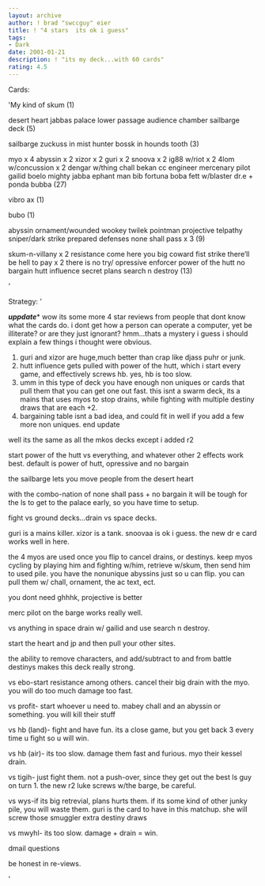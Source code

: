 ```yaml
---
layout: archive
author: ! brad "swccguy" eier
title: ! "4 stars  its ok i guess"
tags:
- Dark
date: 2001-01-21
description: ! "its my deck...with 60 cards"
rating: 4.5
---
```

Cards: 

'My kind of skum (1)

desert heart
jabbas palace
lower passage
audience chamber
sailbarge deck (5)

sailbarge
zuckuss in mist hunter
bossk in hounds tooth (3)

myo x 4
abyssin x 2
xizor x 2
guri x 2
snoova x 2
ig88 w/riot x 2
4lom w/concussion x 2
dengar w/thing
chall bekan
cc engineer
mercenary pilot
gailid
boelo
mighty jabba
ephant man
bib fortuna
boba fett w/blaster
dr.e + ponda bubba (27)

vibro ax (1)

bubo (1)

abyssin ornament/wounded wookey
twilek
pointman
projective telpathy
sniper/dark strike
prepared defenses
none shall pass x 3 (9)

skum-n-villany x 2
resistance
come here you big coward
fist strike
there’ll be hell to pay x 2
there is no try/ opressive enforcer
power of the hutt
no bargain
hutt influence
secret plans
search n destroy (13)





'

Strategy: '


***uppdate****
wow its some more 4 star reviews from people that dont know what the cards do. i dont get how a person can operate a computer, yet be illiterate? or are they just ignorant? hmm...thats a mystery
i guess i should explain a few things i thought were obvious.
1. guri and xizor are huge,much better than crap like djass puhr or junk.
2. hutt influence gets pulled with power of the hutt, which i start every game, and effectively screws hb. yes, hb is too slow.
3. umm in this type of deck you have enough non uniques or cards that pull them that you can get one out fast. this isnt a swarm deck, its a mains that uses myos to stop drains, while fighting with multiple destiny draws that are each +2.
4. bargaining table isnt a bad idea, and could fit in well if you add a few more non uniques.
end update

well its the same as all the mkos decks except i added r2

start power of the hutt vs everything, and whatever other 2 effects work best. default is power of hutt, opressive and no bargain

the sailbarge lets you move people from the desert heart

with the combo-nation of none shall pass + no bargain it will be tough for the ls to get to the palace early, so you have time to setup.

fight vs ground decks...drain vs space decks.

guri is a mains killer. xizor is a tank. snoovaa is ok i guess. the new dr e card works well in here.

the 4 myos are used once you flip to cancel drains, or destinys. keep myos cycling by playing him and fighting w/him, retrieve w/skum, then send him to used pile. you have the nonunique abyssins just so u can flip. you can pull them w/ chall, ornament, the ac text, ect.

you dont need ghhhk, projective is better

merc pilot on the barge works really well.

 vs anything in space  drain w/ gailid and use search n destroy.

start the heart and jp and then pull your other sites.

the ability to remove characters, and add/subtract to and from battle destinys makes this deck really strong.

vs ebo-start resistance among others. cancel their big drain with the myo. you will do too much damage too fast.

vs profit- start whoever u need to. mabey chall and an abyssin or something. you will kill their stuff

vs hb (land)- fight and have fun. its a close game, but you get back 3 every time u fight so u will win.

vs hb (air)- its too slow. damage them fast and furious. myo their kessel drain.

vs tigih- just fight them. not a push-over, since they get out the best ls guy on turn 1. the new r2 luke screws w/the barge, be careful.

vs wys-if its big retrevial, plans hurts them. if its some kind of other junky pile, you will waste them. guri is the card to have in this matchup. she will screw those smuggler extra destiny draws

vs mwyhl- its too slow. damage + drain = win.

dmail questions

be honest in re-views.

'